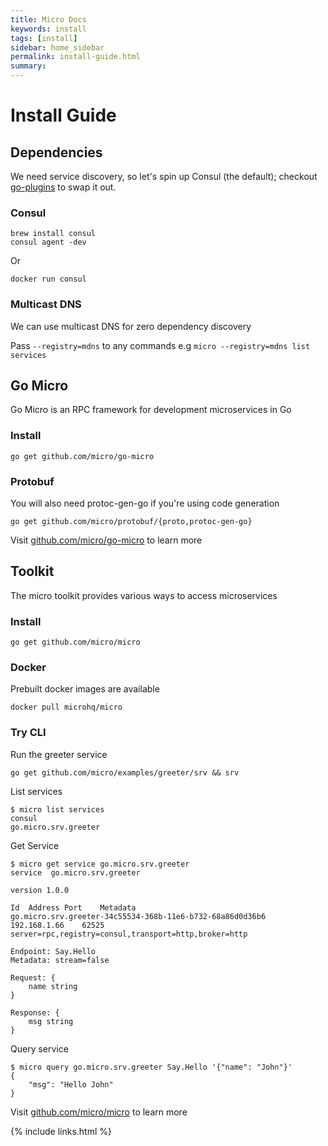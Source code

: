 ```yaml
---
title: Micro Docs
keywords: install
tags: [install]
sidebar: home_sidebar
permalink: install-guide.html
summary: 
---
```


# Install Guide

## Dependencies

We need service discovery, so let's spin up Consul (the default); checkout [go-plugins](https://github.com/micro/go-plugins) to swap it out.

### Consul

```shell
brew install consul
consul agent -dev
```

Or

```shell
docker run consul
```

### Multicast DNS

We can use multicast DNS for zero dependency discovery

Pass `--registry=mdns` to any commands e.g `micro --registry=mdns list services`

## Go Micro

Go Micro is an RPC framework for development microservices in Go

### Install

```
go get github.com/micro/go-micro
```

### Protobuf

You will also need protoc-gen-go if you're using code generation

```
go get github.com/micro/protobuf/{proto,protoc-gen-go}
```

Visit [github.com/micro/go-micro](https://github.com/micro/go-micro) to learn more

## Toolkit

The micro toolkit provides various ways to access microservices

### Install

```
go get github.com/micro/micro
```

### Docker

Prebuilt docker images are available

```
docker pull microhq/micro
```

### Try CLI

Run the greeter service

```shell
go get github.com/micro/examples/greeter/srv && srv
```

List services

```shell
$ micro list services
consul
go.micro.srv.greeter
```

Get Service

```shell
$ micro get service go.micro.srv.greeter
service  go.micro.srv.greeter

version 1.0.0

Id	Address	Port	Metadata
go.micro.srv.greeter-34c55534-368b-11e6-b732-68a86d0d36b6	192.168.1.66	62525	server=rpc,registry=consul,transport=http,broker=http

Endpoint: Say.Hello
Metadata: stream=false

Request: {
	name string
}

Response: {
	msg string
}
```

Query service

```shell
$ micro query go.micro.srv.greeter Say.Hello '{"name": "John"}'
{
	"msg": "Hello John"
}
```

Visit [github.com/micro/micro](https://github.com/micro/micro) to learn more

{% include links.html %}
